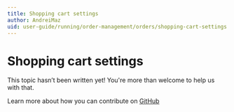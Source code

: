 ```yaml
---
title: Shopping cart settings
author: AndreiMaz
uid: user-guide/running/order-management/orders/shopping-cart-settings
---
```

# Shopping cart settings

This topic hasn’t been written yet! You're more than welcome to help us with that.

Learn more about how you can contribute on [GitHub](https://github.com/nopSolutions/nopCommerce-Docs/blob/master/CONTRIBUTING.md)